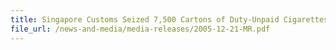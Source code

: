```yaml
---
title: Singapore Customs Seized 7,500 Cartons of Duty-Unpaid Cigarettes
file_url: /news-and-media/media-releases/2005-12-21-MR.pdf
---
```

